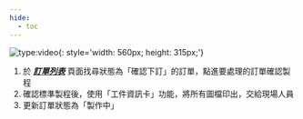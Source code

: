 ```yaml
---
hide:
  - toc
---
```

![type:video](https://www.youtube.com/embed/kJKtGto7J5w){: style='width: 560px; height: 315px;'}

1. 於 **_[訂單列表](https://cam.remotenc.com/order_list/)_** 頁面找尋狀態為「確認下訂」的訂單，點進要處理的訂單確認製程
2. 確認標準製程後，使用「工件資訊卡」功能，將所有圖檔印出，交給現場人員
3. 更新訂單狀態為「製作中」